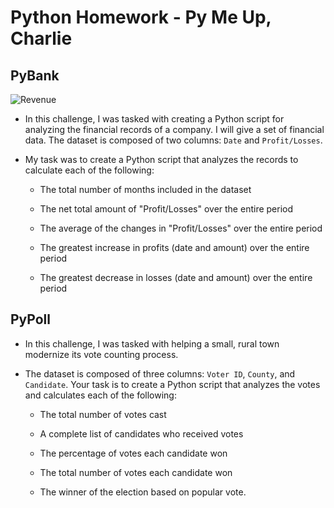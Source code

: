 # Python Homework - Py Me Up, Charlie

## PyBank

![Revenue](Images/revenue-per-lead.png)

* In this challenge, I was tasked with creating a Python script for analyzing the financial records of a company. I will give a set of financial data. The dataset is composed of two columns: `Date` and `Profit/Losses`.

* My task was to create a Python script that analyzes the records to calculate each of the following:

  * The total number of months included in the dataset

  * The net total amount of "Profit/Losses" over the entire period

  * The average of the changes in "Profit/Losses" over the entire period

  * The greatest increase in profits (date and amount) over the entire period

  * The greatest decrease in losses (date and amount) over the entire period

## PyPoll

* In this challenge, I was tasked with helping a small, rural town modernize its vote counting process.

* The dataset is composed of three columns: `Voter ID`, `County`, and `Candidate`. Your task is to create a Python script that analyzes the votes and calculates each of the following:

  * The total number of votes cast

  * A complete list of candidates who received votes

  * The percentage of votes each candidate won

  * The total number of votes each candidate won

  * The winner of the election based on popular vote.
